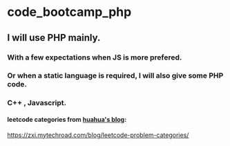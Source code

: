 # code_bootcamp_php
## I will use PHP mainly.
### With a few expectations when JS is more prefered.
### Or when a static language is required, I will also give some PHP code.
### C++ , Javascript.


#### leetcode categories from <a href="https://zxi.mytechroad.com/blog/">huahua's blog</a>:
https://zxi.mytechroad.com/blog/leetcode-problem-categories/